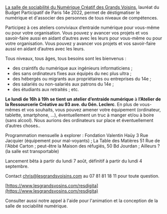 
[La salle de sociabilité du Numérique Créatif des Grands Voisins](https://www.lesgrandsvoisins.com/mission/resdigita/numerique-creatif/sociabilite-numerique), lauréat du Budget Participatif de Paris 14e 2022, permet de déstigmatiser le numérique et d'associer des personnes de tous niveaux de compétences.

Participez à ces ateliers conviviaux d’entraide numérique pour vous-même ou pour votre organisation. Vous pouvez y avancer vos projets et vos savoir-faire aussi en aidant d’autres avec les leurs pour vous-même ou pour votre organisation. Vous pouvez y avancer vos projets et vos savoir-faire aussi en aidant d’autres avec les leurs.

Tous niveaux, tous âges, tous besoins sont les bienvenus :

- des craintifs du numérique aux ingénieurs informaticiens ;
- des sans ordinateurs fixes aux équipés du nec plus ultra ;
- des hébergés ou migrants aux propriétaires ou entreprises du 14e ;
- des salariés ou non-salariés aux patrons du 14e ;
- des étudiants aux retraités ; etc.

**Le lundi de 16h à 19h se tient un atelier d’entraide numérique** à **l’Atelier de la Ressourcerie Créative au 93 ave. du Gén. Leclerc**. En plus de vous-mêmes et vos souhaits, vous pouvez amener votre équipement (ordinateur, tablette, smartphone, …), éventuellement un truc à manger et/ou à boire (sans alcool). Nous aurions des ordinateurs sur place et éventuellement d’autres choses..

Programmation mensuelle à explorer : Fondation Valentin Haüy 3 Rue Jacquier (équipement pour mal-voyants) ; La Table des Matières 51 Rue de l'Abbé Carton ; peut-être la Maison des réfugiés, 50 Bd Jourdan ; Ailleurs ? (la salle est transportable)

Lancement bêta à partir du lundi 7 août, définitif à partir du lundi 4 septembre.

Contact [chris@lesgrandsvoisins.com](mailto:chris@lesgrandsvoisins.com) au 07 81 81 18 11 pour toute question.

[https://www.lesgrandsvosins.com/resdigita](https://www.lesgrandsvosins.com/resdigita)

Consulter aussi notre appel à l'aide pour l'animation et la conception de la salle de sociabilité numérique.